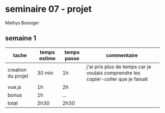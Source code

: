 # seminaire 07 - projet

Mathys Boesiger

## semaine 1

| tache          | temps estime | temps passe | commentaire                   |
| --------------- | ------------ | ----------- | ----------------------------- |
| creation du projet      | 30 min       | 1h      | j'ai pris plus de temps car je voulais comprendre les copier-coller que je faisait     |
| vue.js          | 1h           | 2h          |                               |
| bonus           | 1h           | ...            |                              |
| total           | 2h30            |  2h30           |                               |